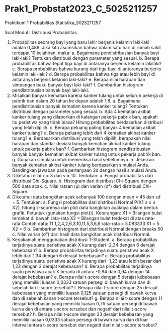 # Prak1_Probstat2023_C_5025211257
Praktikum 1 Probabilitas Statistika_5025211257

Soal Modul I Distribusi Probabilitas
1. Probabilitas seorang bayi yang baru lahir berjenis kelamin laki-laki adalah 0,488.
Jika kita asumsikan bahwa dalam satu hari di rumah sakit terdapat 10 kelahiran,
maka:
a. Bagaimana pendistribusian banyak bayi laki-laki? Tentukan distribusi dengan
parameter yang sesuai.
b. Berapa probabilitas bahwa tepat tiga bayi di antaranya berjenis kelamin lakilaki?
c. Berapa probabilitas bahwa kurang dari tiga bayi di antaranya berjenis kelamin
laki-laki?
d. Berapa probabilitas bahwa tiga atau lebih bayi di antaranya berjenis kelamin
laki-laki?
e. Berapa nilai harapan dan simpangan baku banyak bayi laki-laki?
f. Gambarkan histogram pendistribusian banyak bayi laki-laki.
2. Misalkan banyak kematian karena kanker tulang untuk seluruh pekerja di pabrik
ban dalam 20 tahun ke depan adalah 1,8.
a. Bagaimana pendistribusian banyak kematian karena kanker tulang? Tentukan
distribusi dengan parameter yang sesuai.
b. Ada 4 kematian akibat kanker tulang yang dilaporkan di kalangan pekerja
pabrik ban, apakah itu peristiwa yang tidak biasa? Hitung probabilitas
berdasarkan distribusi yang telah dipilih.
c. Berapa peluang paling banyak 4 kematian akibat kanker tulang?
d. Berapa peluang lebih dari 4 kematian akibat kanker tulang?
e. Berdasarkan distribusi yang telah dipilih, berapakah nilai harapan dan standar
deviasi banyak kematian akibat kanker tulang untuk pekerja pabrik ban?
f. Gambarkan histogram pendistribusian banyak banyak kematian akibat kanker
tulang untuk pekerja pabrik ban.
g. Gunakan simulasi untuk memeriksa hasil sebelumnya.
h. Jelaskan banyak kematian akibat kanker tulang berdasarkan simulasi Anda.
Bandingkan jawaban pada pertanyaan 2d dengan hasil simulasi Anda.
3. Diketahui nilai x = 3 dan v = 10. Tentukan:
a. Fungsi probabilitas dari distribusi Chi-Square.
b. Histogram dari distribusi Chi-Square dengan 500 data acak.
c. Nilai rataan (μ) dan varian (σ²) dari distribusi Chi-Square.
4. Diketahui data bangkitan acak sebanyak 100 dengan mean = 45 dan sd = 5.
Tentukan:
a. Fungsi probabilitas dari distribusi Normal P(X1 ≤ x ≤ X2), hitung z-scorenya
dan plot data bangkitan acaknya dalam bentuk grafik. Petunjuk (gunakan
fungsi plot()).
Keterangan:
X1 = Bilangan bulat terdekat di bawah rata-rata
X2 = Bilangan bulat terdekat di atas rata-rata
Contoh data:
11
1,2,4,2,6,3,10,11,5,3,6,8
rata-rata = 5.083333
X1 = 5
X2 = 6
b. Gambarkan histogram dari distribusi Normal dengan breaks 50
c. Nilai varian (σ²) dari hasil data bangkitan acak distribusi Normal.
5. Kerjakanlah menggunakan distribusi T-Student.
a. Berapa probabilitas terjadinya suatu peristiwa acak X kurang dari -2,34 dengan
6 derajat kebebasan?
b. Berapa probabilitas terjadinya suatu peristiwa acak X lebih dari 1,34 dengan 6
derajat kebebasan?
c. Berapa probabilitas terjadinya suatu peristiwa acak X kurang dari -1,23 atau
lebih besar dari 1,23 dengan 3 derajat kebebasan?
d. Berapa probabilitas terjadinya suatu peristiwa acak X berada di antara -0,94
dan 0,94 dengan 14 derajat kebebasan?
e. Berapa nilai t-score dengan 5 derajat kebebasan yang memiliki luasan 0,0333
satuan persegi di bawah kurva dan di sebelah kiri t-score tersebut?
f. Berapa nilai t-score dengan 25 derajat kebebasan yang memiliki luasan 0,125
satuan persegi di bawah kurva dan di sebelah kanan t-score tersebut?
g. Berapa nilai t-score dengan 11 derajat kebebasan yang memiliki luasan 0,75
satuan persegi di bawah kurva dan di antara t-score tersebut dan negatif dari
nilai t-score tersebut?
h. Berapa nilai t-score dengan 23 derajat kebebasan yang memiliki luasan 0,0333
satuan persegi di bawah kurva dan di luar interval antara t-score tersebut dan
negatif dari nilai t-score tersebut?
